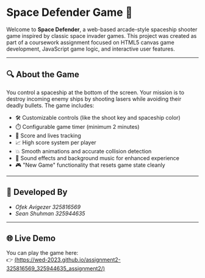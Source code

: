 # Space Defender Game 🚀

Welcome to **Space Defender**, a web-based arcade-style spaceship shooter game inspired by classic space invader games. This project was created as part of a coursework assignment focused on HTML5 canvas game development, JavaScript game logic, and interactive user features.

---

## 🔍 About the Game

You control a spaceship at the bottom of the screen. Your mission is to destroy incoming enemy ships by shooting lasers while avoiding their deadly bullets. The game includes:

- 🛠️ Customizable controls (like the shoot key and spaceship color)
- ⏱️ Configurable game timer (minimum 2 minutes)
- 🎯 Score and lives tracking
- 📈 High score system per player
- 💥 Smooth animations and accurate collision detection
- 🎵 Sound effects and background music for enhanced experience
- 🎮 "New Game" functionality that resets game state cleanly

---

## 👤 Developed By

- *Ofek Avigezer 325816569*
- *Sean Shuhman 325944635*
---

## 🌐 Live Demo

You can play the game here:  
👉 [(https://wed-2023.github.io/assignment2-325816569_325944635_assignment2/)](https://wed-2023.github.io/assignment2-325816569_325944635_assignment2/)
